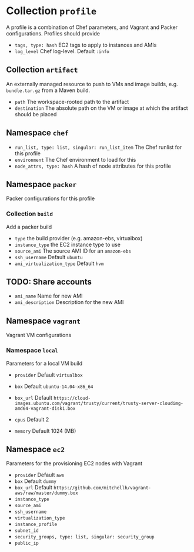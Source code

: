Collection `profile`
====================

A profile is a combination of Chef parameters, and Vagrant and Packer configurations. Profiles should provide

* `tags, type: hash` EC2 tags to apply to instances and AMIs
* `log_level` Chef log-level. Default `:info`

## Collection `artifact`

An externally managed resource to push to VMs and image builds, e.g. `bundle.tar.gz` from a Maven build.

* `path` The workspace-rooted path to the artifact
* `destination` The absolute path on the VM or image at which the artifact should be placed

## Namespace `chef`
* `run_list, type: list, singular: run_list_item` The Chef runlist for this profile
* `environment` The Chef environment to load for this
* `node_attrs, type: hash` A hash of node attributes for this profile


## Namespace `packer`

Packer configurations for this profile

### Collection `build`

Add a packer build

* `type` the build provider (e.g. amazon-ebs, virtualbox)
* `instance_type` the EC2 instance type to use
* `source_ami` The source AMI ID for an `amazon-ebs`
* `ssh_username` Default `ubuntu`
* `ami_virtualization_type` Default `hvm`

## TODO: Share accounts

* `ami_name` Name for new AMI
* `ami_description` Description for the new AMI


## Namespace `vagrant`

Vagrant VM configurations

### Namespace `local`

Parameters for a local VM build

* `provider` Default `virtualbox`
* `box` Default `ubuntu-14.04-x86_64`
* `box_url` Default `https://cloud-images.ubuntu.com/vagrant/trusty/current/trusty-server-cloudimg-amd64-vagrant-disk1.box`

* `cpus` Default 2
* `memory` Default 1024 (MB)

## Namespace `ec2`

Parameters for the provisioning EC2 nodes with Vagrant

* `provider` Default `aws`
* `box` Default `dummy`
* `box_url` Default `https://github.com/mitchellh/vagrant-aws/raw/master/dummy.box`
* `instance_type`
* `source_ami`
* `ssh_username`
* `virtualization_type`
* `instance_profile`
* `subnet_id`
* `security_groups, type: list, singular: security_group`
* `public_ip`
